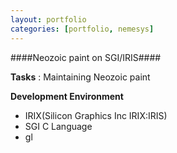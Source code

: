 ```yaml
---
layout: portfolio
categories: [portfolio, nemesys]
---
```


####Neozoic paint on SGI/IRIS####

  **Tasks**
  : Maintaining Neozoic paint

  **Development Environment**

  - IRIX(Silicon Graphics Inc IRIX:IRIS)
  - SGI C Language
  - gl
